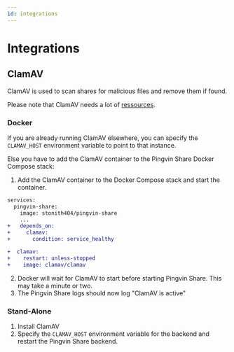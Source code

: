 ```yaml
---
id: integrations
---
```


# Integrations

## ClamAV

ClamAV is used to scan shares for malicious files and remove them if found.

Please note that ClamAV needs a lot of [ressources](https://docs.clamav.net/manual/Installing/Docker.html#memory-ram-requirements).

### Docker

If you are already running ClamAV elsewhere, you can specify the `CLAMAV_HOST` environment variable to point to that instance.

Else you have to add the ClamAV container to the Pingvin Share Docker Compose stack:

1. Add the ClamAV container to the Docker Compose stack and start the container.

```diff
services:
  pingvin-share:
    image: stonith404/pingvin-share
    ...
+   depends_on:
+     clamav:
+       condition: service_healthy

+  clamav:
+    restart: unless-stopped
+    image: clamav/clamav

```

2. Docker will wait for ClamAV to start before starting Pingvin Share. This may take a minute or two.
3. The Pingvin Share logs should now log "ClamAV is active"

### Stand-Alone

1. Install ClamAV
2. Specify the `CLAMAV_HOST` environment variable for the backend and restart the Pingvin Share backend.
